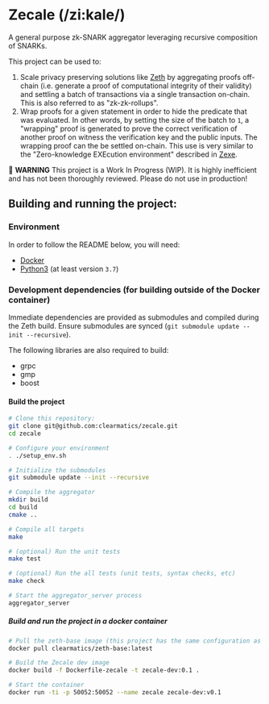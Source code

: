 # Zecale (/zi:kale/)

A general purpose zk-SNARK aggregator leveraging recursive composition of SNARKs.

This project can be used to:
1. Scale privacy preserving solutions like [Zeth](https://github.com/clearmatics/zeth) by aggregating proofs off-chain (i.e. generate a proof of computational integrity of their validity) and settling a batch of transactions via a single transaction on-chain. This is also referred to as "zk-zk-rollups".
2. Wrap proofs for a given statement in order to hide the predicate that was evaluated. In other words, by setting the size of the batch to `1`, a "wrapping" proof is generated to prove the correct verification of another proof on witness the verification key and the public inputs. The wrapping proof can the be settled on-chain. This use is very similar to the "Zero-knowledge EXEcution environment" described in [Zexe](https://eprint.iacr.org/2018/962.pdf).

:rotating_light: **WARNING** This project is a Work In Progress (WIP). It is highly inefficient and has not been thoroughly reviewed. Please do not use in production!

## Building and running the project:

### Environment

In order to follow the README below, you will need:
- [Docker](https://www.docker.com/get-started)
- [Python3](https://www.python.org/downloads/) (at least version `3.7`)

### Development dependencies (for building outside of the Docker container)

Immediate dependencies are provided as submodules and compiled during the Zeth build.
Ensure submodules are synced (`git submodule update --init --recursive`).

The following libraries are also required to build:

- grpc
- gmp
- boost

#### Build the project

```bash
# Clone this repository:
git clone git@github.com:clearmatics/zecale.git
cd zecale

# Configure your environment
. ./setup_env.sh

# Initialize the submodules
git submodule update --init --recursive

# Compile the aggregator
mkdir build
cd build
cmake ..

# Compile all targets
make

# (optional) Run the unit tests
make test

# (optional) Run the all tests (unit tests, syntax checks, etc)
make check

# Start the aggregator_server process
aggregator_server
```

##### Build and run the project in a docker container

```bash
# Pull the zeth-base image (this project has the same configuration as Zeth)
docker pull clearmatics/zeth-base:latest

# Build the Zecale dev image
docker build -f Dockerfile-zecale -t zecale-dev:0.1 .

# Start the container
docker run -ti -p 50052:50052 --name zecale zecale-dev:v0.1
```
